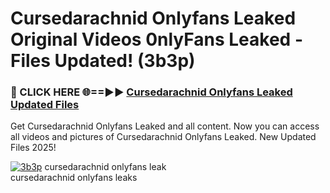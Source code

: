 # Cursedarachnid Onlyfans Leaked Original Videos 0nlyFans Leaked - Files Updated! (3b3p)

<h3>🔴 CLICK HERE 🌐==►► <a href="https://tinyurl.com/3hn5wdd3" rel="nofollow">Cursedarachnid Onlyfans Leaked Updated Files</a></h3>

Get Cursedarachnid Onlyfans Leaked and all content. Now you can access all videos and pictures of Cursedarachnid Onlyfans Leaked. New Updated Files 2025!

[![3b3p](https://i.imgur.com/4HnBqBT.gif)](https://tinyurl.com/3hn5wdd3)
cursedarachnid onlyfans leak<br>
cursedarachnid onlyfans leaks